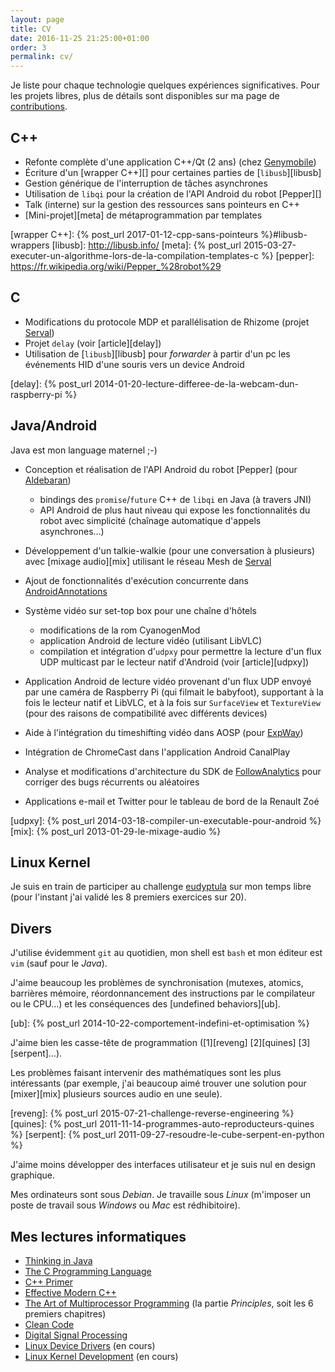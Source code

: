 ```yaml
---
layout: page
title: CV
date: 2016-11-25 21:25:00+01:00
order: 3
permalink: cv/
---
```



Je liste pour chaque technologie quelques expériences significatives.
Pour les projets libres, plus de détails sont disponibles sur ma page de
[contributions][].

[contributions]: /contrib


## C++

- Refonte complète d'une application C++/Qt (2 ans) (chez [Genymobile][])
- Écriture d'un [wrapper C++][] pour certaines parties de [`libusb`][libusb]
- Gestion générique de l'interruption de tâches asynchrones
- Utilisation de `libqi` pour la création de l'API Android du robot [Pepper][]
- Talk (interne) sur la gestion des ressources sans pointeurs en C++
- [Mini-projet][meta] de métaprogrammation par templates

[genymobile]: https://www.genymobile.com/
[wrapper C++]: {% post_url 2017-01-12-cpp-sans-pointeurs %}#libusb-wrappers
[libusb]: http://libusb.info/
[meta]: {% post_url 2015-03-27-executer-un-algorithme-lors-de-la-compilation-templates-c %}
[pepper]: https://fr.wikipedia.org/wiki/Pepper_%28robot%29


## C

- Modifications du protocole MDP et parallélisation de Rhizome (projet [Serval][])
- Projet `delay` (voir [article][delay])
- Utilisation de [`libusb`][libusb] pour _forwarder_ à partir d'un pc les événements HID d'une souris vers un device Android

[serval]: /contrib#servalbatphone
[delay]: {% post_url 2014-01-20-lecture-differee-de-la-webcam-dun-raspberry-pi %}


## Java/Android

Java est mon language maternel ;-)

- Conception et réalisation de l'API Android du robot [Pepper] (pour
  [Aldebaran][])
    - bindings des `promise`/`future` C++ de `libqi` en Java (à travers JNI)
    - API Android de plus haut niveau qui expose les fonctionnalités du robot
      avec simplicité (chaînage automatique d'appels asynchrones…)
- Développement d'un talkie-walkie (pour une conversation à plusieurs) avec
  [mixage audio][mix] utilisant le réseau Mesh de [Serval][]
- Ajout de fonctionnalités d'exécution concurrente dans [AndroidAnnotations][]
- Système vidéo sur set-top box pour une chaîne d'hôtels
    - modifications de la rom CyanogenMod
    - application Android de lecture vidéo (utilisant LibVLC)
    - compilation et intégration d'`udpxy` pour permettre la lecture d'un flux
      UDP multicast par le lecteur natif d'Android (voir [article][udpxy])

- Application Android de lecture vidéo provenant d'un flux UDP envoyé par une
  caméra de Raspberry Pi (qui filmait le babyfoot), supportant à la fois le
  lecteur natif et LibVLC, et à la fois sur `SurfaceView` et `TextureView` (pour
  des raisons de compatibilité avec différents devices)
- Aide à l'intégration du timeshifting vidéo dans AOSP (pour [ExpWay][])
- Intégration de ChromeCast dans l'application Android CanalPlay
- Analyse et modifications d'architecture du SDK de [FollowAnalytics][] pour
  corriger des bugs récurrents ou aléatoires
- Applications e-mail et Twitter pour le tableau de bord de la Renault Zoé

[Aldebaran]: https://www.ald.softbankrobotics.com/fr
[AndroidAnnotations]: /contrib#androidannotations
[ExpWay]: http://www.expway.com/
[FollowAnalytics]: http://followanalytics.com/
[udpxy]: {% post_url 2014-03-18-compiler-un-executable-pour-android %}
[mix]: {% post_url 2013-01-29-le-mixage-audio %}


## Linux Kernel

Je suis en train de participer au challenge [eudyptula][] sur mon temps libre
(pour l'instant j'ai validé les 8 premiers exercices sur 20).

[eudyptula]: http://eudyptula-challenge.org/


## Divers

J'utilise évidemment `git` au quotidien, mon shell est `bash` et mon éditeur
est `vim` (sauf pour le _Java_).

J'aime beaucoup les problèmes de synchronisation (mutexes, atomics, barrières
mémoire, réordonnancement des instructions par le compilateur ou le CPU…) et les
conséquences des [undefined behaviors][ub].

[ub]: {% post_url 2014-10-22-comportement-indefini-et-optimisation %}

J'aime bien les casse-tête de programmation ([1][reveng] [2][quines]
[3][serpent]…).

Les problèmes faisant intervenir des mathématiques sont les plus intéressants
(par exemple, j'ai beaucoup aimé trouver une solution pour [mixer][mix]
plusieurs sources audio en une seule).

[reveng]: {% post_url 2015-07-21-challenge-reverse-engineering %}
[quines]: {% post_url 2011-11-14-programmes-auto-reproducteurs-quines %}
[serpent]: {% post_url 2011-09-27-resoudre-le-cube-serpent-en-python %}

J'aime moins développer des interfaces utilisateur et je suis nul en design
graphique.

Mes ordinateurs sont sous _Debian_. Je travaille sous _Linux_ (m'imposer un
poste de travail sous _Windows_ ou _Mac_ est rédhibitoire).

## Mes lectures informatiques

- [Thinking in Java](https://www.amazon.com/Thinking-Java-4th-Bruce-Eckel/dp/0131872486/)
- [The C Programming Language](https://www.amazon.com/Programming-Language-Brian-W-Kernighan/dp/0131103628/)
- [C++ Primer](https://www.amazon.com/Primer-5th-Stanley-B-Lippman/dp/0321714113/)
- [Effective Modern C++](https://www.amazon.com/Effective-Modern-Specific-Ways-Improve/dp/1491903996/)
- [The Art of Multiprocessor Programming](https://www.amazon.com/Art-Multiprocessor-Programming-Maurice-Herlihy/dp/0123705916/) (la partie _Principles_, soit les 6 premiers chapitres)
- [Clean Code](https://www.amazon.com/Clean-Code-Handbook-Software-Craftsmanship/dp/0132350882/)
- [Digital Signal Processing](https://www.amazon.com/Scientist-Engineers-Digital-Signal-Processing/dp/0966017633/)
- [Linux Device Drivers](https://www.amazon.com/Linux-Device-Drivers-Jonathan-Corbet/dp/0596005903/) (en cours)
- [Linux Kernel Development](https://www.amazon.com/Linux-Kernel-Development-Robert-Love/dp/0672329468/) (en cours)
